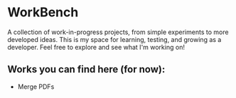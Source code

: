 # WorkBench
A collection of work-in-progress projects, from simple experiments to more developed ideas. This is my space for learning, testing, and growing as a developer. 
Feel free to explore and see what I'm working on!
## Works you can find here (for now):
- Merge PDFs
